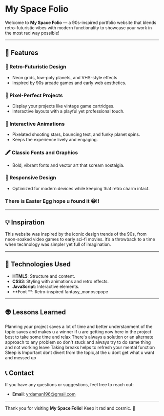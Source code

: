 # My Space Folio

Welcome to **My Space Folio** — a 90s-inspired portfolio website that blends retro-futuristic vibes with modern functionality to showcase your work in the most rad way possible!

---

## 🚀 Features

### 🎨 Retro-Futuristic Design
- Neon grids, low-poly planets, and VHS-style effects.
- Inspired by 90s arcade games and early web aesthetics.

### 📂 Pixel-Perfect Projects
- Display your projects like vintage game cartridges.
- Interactive layouts with a playful yet professional touch.

### 🌌 Interactive Animations
- Pixelated shooting stars, bouncing text, and funky planet spins.
- Keeps the experience lively and engaging.

### 🖋️ Classic Fonts and Graphics
- Bold, vibrant fonts and vector art that scream nostalgia.

### 📱 Responsive Design
- Optimized for modern devices while keeping that retro charm intact.
### There is Easter Egg hope u found it 😁!! 
---

## 💡 Inspiration
This website was inspired by the iconic design trends of the 90s, from neon-soaked video games to early sci-fi movies. It’s a throwback to a time when technology was simpler yet full of imagination.

---

## 🔧 Technologies Used
- **HTML5**: Structure and content.
- **CSS3**: Styling with animations and retro effects.
- **JavaScript**: Interactive elements.
- **Font **: Retro-inspired fantasy,,monoscpope

---


## 👽 Lessons Learned
Planning your project saves a lot of time and better understanment of the topic saves and makes u a winner
if u are getting now here in the project best to take some time and relax
There's always a solution or an alternate approach to any problem so don't stuck and always try to do same thing and not working leave 
Taking breaks helps to refresh your mental function
Sleep is Important
dont divert from the topic,at the u dont get what u want and messed up




## 📞 Contact
If you have any questions or suggestions, feel free to reach out:
- **Email**: yrdaman196@gmail.com


---

Thank you for visiting **My Space Folio**! Keep it rad and cosmic. 🌌
